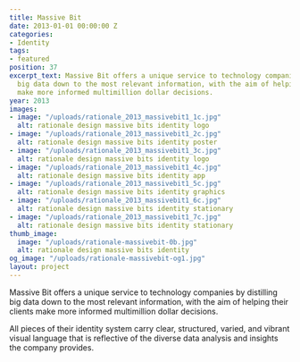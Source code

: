 ```yaml
---
title: Massive Bit
date: 2013-01-01 00:00:00 Z
categories:
- Identity
tags:
- featured
position: 37
excerpt_text: Massive Bit offers a unique service to technology companies by distilling
  big data down to the most relevant information, with the aim of helping their clients
  make more informed multimillion dollar decisions.
year: 2013
images:
- image: "/uploads/rationale_2013_massivebit1_1c.jpg"
  alt: rationale design massive bits identity logo
- image: "/uploads/rationale_2013_massivebit1_2c.jpg"
  alt: rationale design massive bits identity poster
- image: "/uploads/rationale_2013_massivebit1_3c.jpg"
  alt: rationale design massive bits identity logo
- image: "/uploads/rationale_2013_massivebit1_4c.jpg"
  alt: rationale design massive bits identity app
- image: "/uploads/rationale_2013_massivebit1_5c.jpg"
  alt: rationale design massive bits identity graphics
- image: "/uploads/rationale_2013_massivebit1_6c.jpg"
  alt: rationale design massive bits identity stationary
- image: "/uploads/rationale_2013_massivebit1_7c.jpg"
  alt: rationale design massive bits identity stationary
thumb_image:
  image: "/uploads/rationale-massivebit-0b.jpg"
  alt: rationale design massive bits identity
og_image: "/uploads/rationale-massivebit-og1.jpg"
layout: project
---
```


Massive Bit offers a unique service to technology companies by distilling big data down to the most relevant information, with the aim of helping their clients make more informed multimillion dollar decisions.			

All pieces of their identity system carry clear, structured, varied, and vibrant visual language that is reflective of the diverse data analysis and insights the company provides.